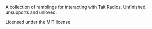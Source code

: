 
A collection of ramblings for interacting with Tait Radios. Unfinished, unsupports and unloved.

Licensed under the MIT license

